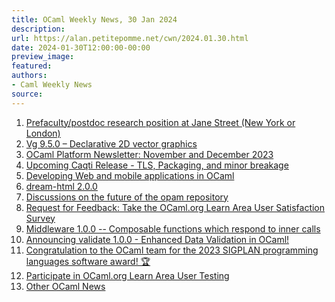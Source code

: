 ```yaml
---
title: OCaml Weekly News, 30 Jan 2024
description:
url: https://alan.petitepomme.net/cwn/2024.01.30.html
date: 2024-01-30T12:00:00-00:00
preview_image:
featured:
authors:
- Caml Weekly News
source:
---
```


<ol><li><a href="https://alan.petitepomme.net/cwn/2024.01.30.html#1">Prefaculty/postdoc research position at Jane Street (New York or London)</a></li><li><a href="https://alan.petitepomme.net/cwn/2024.01.30.html#2">Vg 9.5.0 &ndash; Declarative 2D vector graphics</a></li><li><a href="https://alan.petitepomme.net/cwn/2024.01.30.html#3">OCaml Platform Newsletter: November and December 2023</a></li><li><a href="https://alan.petitepomme.net/cwn/2024.01.30.html#4">Upcoming Caqti Release - TLS, Packaging, and minor breakage</a></li><li><a href="https://alan.petitepomme.net/cwn/2024.01.30.html#5">Developing Web and mobile applications in OCaml</a></li><li><a href="https://alan.petitepomme.net/cwn/2024.01.30.html#6">dream-html 2.0.0</a></li><li><a href="https://alan.petitepomme.net/cwn/2024.01.30.html#7">Discussions on the future of the opam repository</a></li><li><a href="https://alan.petitepomme.net/cwn/2024.01.30.html#8">Request for Feedback: Take the OCaml.org Learn Area User Satisfaction Survey</a></li><li><a href="https://alan.petitepomme.net/cwn/2024.01.30.html#9">Middleware 1.0.0 -- Composable functions which respond to inner calls</a></li><li><a href="https://alan.petitepomme.net/cwn/2024.01.30.html#10">Announcing validate 1.0.0 - Enhanced Data Validation in OCaml!</a></li><li><a href="https://alan.petitepomme.net/cwn/2024.01.30.html#11">Congratulation to the OCaml team for the 2023 SIGPLAN programming languages software award! &#127942;</a></li><li><a href="https://alan.petitepomme.net/cwn/2024.01.30.html#12">Participate in OCaml.org Learn Area User Testing</a></li><li><a href="https://alan.petitepomme.net/cwn/2024.01.30.html#13">Other OCaml News</a></li></ol>
